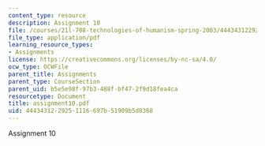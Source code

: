 ```yaml
---
content_type: resource
description: Assignment 10
file: /courses/21l-708-technologies-of-humanism-spring-2003/4443431229251116697b51909b5d0368_assignment10.pdf
file_type: application/pdf
learning_resource_types:
- Assignments
license: https://creativecommons.org/licenses/by-nc-sa/4.0/
ocw_type: OCWFile
parent_title: Assignments
parent_type: CourseSection
parent_uid: b5e5e98f-97b3-488f-bf47-2f9d18fea4ca
resourcetype: Document
title: assignment10.pdf
uid: 44434312-2925-1116-697b-51909b5d0368
---
```

Assignment 10